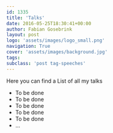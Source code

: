 ```yaml
---
id: 1335
title: 'Talks'
date: 2016-05-25T18:30:41+00:00
author: Fabian Gosebrink
layout: post
logo: 'assets/images/logo_small.png'
navigation: True
cover: 'assets/images/background.jpg'
tags: 
subclass: 'post tag-speeches'
---
```


Here you can find a List of all my talks

* To be done
* To be done
* To be done
* To be done
* To be done
* ...